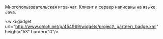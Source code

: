 Многопользовательская игра-чат. Клиент и сервер написаны на языке Java.

&lt;wiki:gadget url="http://www.ohloh.net/p/454969/widgets/project\_partner\_badge.xml" height="53" border="0"/&gt;